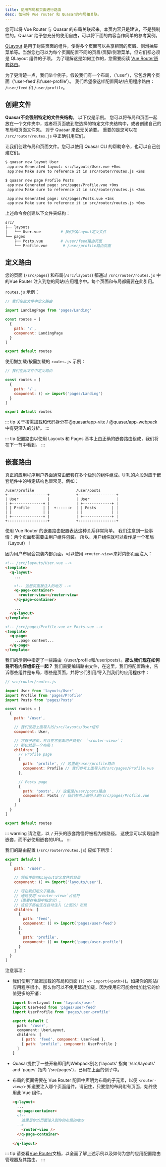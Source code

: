 ```yaml
---
title: 使用布局和页面进行路由
desc: 如何将 Vue router 和 Quasar的布局相关联。
---
```

您可以将 Vue Router 与 Quasar 的布局关联起来。本页内容只是建议，不是强制性的。Quasar 给予您充分的使用自由，可以将下面的内容当作简单的参考案例。

[QLayout](/layout/layout) 是用于封装页面的组件，使得多个页面可以共享相同的页眉、侧滑抽屉菜单等。当然您也可以为每个页面配置不同的页眉/页脚/侧滑菜单，但它们都必须是 QLayout 组件的子项。 为了理解这是如何工作的，您需要阅读 [Vue Router嵌套路由](https://router.vuejs.org/guide/essentials/nested-routes.html)。

为了更清楚一点，我们举个例子。假设我们有一个布局，（'user'），它包含两个页面（'user-feed'和'user-profile'）。 我们希望像这样配置网站/应用程序路由： `/user/feed` 和 `/user/profile`。

## 创建文件

**Quasar不会强制特定的文件夹结构**。 以下仅是示例。 您可以将布局和页面一起放在一个文件夹中，或者将页面放到您选择的特定文件夹结构中，或者创建自己的布局和页面文件夹。 对于 Quasar 来说无关紧要。 重要的是您可以在 `/src/router/routes.js` 中正确引用它们。

让我们创建布局和页面文件。您可以使用 Quasar CLI 的帮助命令，也可以自己创建它们。

```bash
$ quasar new layout User
 app:new Generated layout: src/layouts/User.vue +0ms
 app:new Make sure to reference it in src/router/routes.js +2ms

$ quasar new page Profile Posts
 app:new Generated page: src/pages/Profile.vue +0ms
 app:new Make sure to reference it in src/router/routes.js +2ms

 app:new Generated page: src/pages/Posts.vue +1ms
 app:new Make sure to reference it in src/router/routes.js +0ms
```

上述命令会创建以下文件夹结构：

```bash
src/
├── layouts
│   └── User.vue         # 我们的QLayout定义文件
└── pages
    ├── Posts.vue        # /user/feed路由页面
    └── Profile.vue       # /user/profile路由页面
```

## 定义路由

您的页面 (`/src/pages`) 和布局(`/src/layouts`) 都通过 `/src/router/routes.js` 中的Vue Router 注入到您的网站/应用程序中。每个页面和布局都需要在此引用。

`routes.js` 示例：
```js
// 我们在此文件中定义路由

import LandingPage from 'pages/Landing'

const routes = [
  {
    path: '/',
    component: LandingPage
  }
]

export default routes
```

使用懒加载/按需加载的 `routes.js` 示例：

```js
// 我们在此文件中定义路由

const routes = [
  {
    path: '/',
    component: () => import('pages/Landing')
  }
]

export default routes
```

::: tip
关于按需加载和代码拆分在[@quasar/app-vite](/quasar-cli-vite/lazy-loading) / [@quasar/app-webpack](/quasar-cli-webpack/lazy-loading)中有更深入的分析。
:::

::: tip
配置路由以使用 Layouts 和 Pages 基本上由正确的嵌套路由组成，我们将在下一节中看到。
:::

## 嵌套路由

真正的应用程序用户界面通常由嵌套在多个级别的组件组成。URL的片段对应于嵌套组件中的特定结构也很常见，例如：

```
/user/profile                   /user/posts
+------------------+            +-----------------+
| User             |            | User            |
| +--------------+ |            | +-------------+ |
| | Profile      | |  +------>  | | Posts       | |
| |              | |            | |             | |
| +--------------+ |            | +-------------+ |
+------------------+            +-----------------+
```

使用 Vue Router 的嵌套路由配置表达这种关系非常简单。 我们注意到一些事情：两个页面都需要由用户组件包装。 所以，用户组件就可以看作是一个布局（Layout）！

因为用户布局会包装内部页面，可以使用 `<router-view>`来将内部页面注入：

```html
<!-- /src/layouts/User.vue -->
<template>
  <q-layout>
    ...

    <!-- 这是页面被注入的地方 -->
    <q-page-container>
      <router-view></router-view>
    </q-page-container>

    ...
  </q-layout>
</template>
```

```html
<!-- /src/pages/Profile.vue or Posts.vue -->
<template>
  <q-page>
    ...page content...
  </q-page>
</template>
````

我们的示例中指定了一些路由（/user/profile和/user/posts）。**那么我们现在如何将所有内容组织在一起？** 我们需要编辑路由文件，在这里，我们将配置路由，告诉哪些组件是布局，哪些是页面，并将它们引用/导入到我们的应用程序中：

```js
// src/router/routes.js

import User from 'layouts/User'
import Profile from 'pages/Profile'
import Posts from 'pages/Posts'

const routes = [
  {
    path: '/user',

    // 我们使用上面导入的/src/layouts/User组件
    component: User,

    // 它有子路由，并且在它里面用户具有/  `<router-view>`；
    // 那它就是一个布局！
    children: [
      // Profile page
      {
        path: 'profile', // 这里是/user/profile路由
        component: Profile // 我们参考上面导入的/src/pages/Profile.vue
      },

      // Posts page
      {
        path: 'posts', // 这里是/user/posts路由
        component: Posts // 我们参考上面导入的/src/pages/Profile.vue
      }
    ]
  }
]

export default routes
```

::: warning
请注意，以 `/` 开头的嵌套路径将被视为根路径。 这使您可以实现组件嵌套，而不必使用嵌套的URL。
:::

我们的路由配置 (`/src/router/routes.js`) 应如下所示：
```js
export default [
  {
    path: '/user',

    // 将组件指向QLayout定义文件的目录
    component: () => import('layouts/user'),

    // 现在我们定义子路由。
    // 通过使用`<router-view>`占位符
    //（需要在布局中指定它）,
    // 这些子路由正在自动注入（上面的）布局
    children: [
      {
        path: 'feed',
        component: () => import('pages/user-feed')
      },
      {
        path: 'profile',
        component: () => import('pages/user-profile')
      }
    ]
  }
]
```

注意事项：

* 我们使用了延迟加载的布局和页面 (`() => import(<path>)`)。如果你的网站/应用程序很小，那么你可以不使用延迟加载，因为使用它可能会增加比它的价值更多的开销：
  ```js
  import UserLayout from 'layouts/user'
  import UserFeed from 'pages/user-feed'
  import UserProfile from 'pages/user-profile'

  export default [
    path: '/user',
    component: UserLayout,
    children: [
      { path: 'feed', component: UserFeed },
      { path: 'profile', component: UserProfile }
    ]
  ]
  ```
* Quasar提供了一些开箱即用的Webpack别名('layouts' 指向 '/src/layouts' and 'pages' 指向 '/src/pages')，已用在上面的例子中。
* 布局的页面需要在 Vue Router 配置中声明为布局的子元素，以便 `<router-view/>` 知道要注入哪个页面组件。请记住，只要您的布局附有页面，始终使用此 Vue 组件。

  ```html
  <q-layout>
    ...
    <q-page-container>
    <!--
      这里是你的页面注入到你的布局的地方
    -->
      <router-view />
    </q-page-container>
    ...
  </q-layout>
  ```

<q-separator class="q-mt-xl" />

::: tip
请查看[Vue Router](https://router.vuejs.org/)文档，以全面了解上述示例以及如何为您的应用配置路由管理器及其路由。
:::
